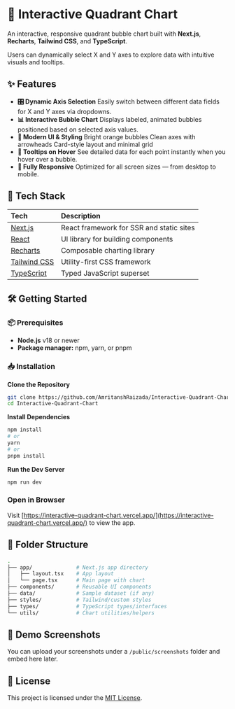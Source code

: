 

# 🧭 Interactive Quadrant Chart

An interactive, responsive quadrant bubble chart built with **Next.js**, **Recharts**, **Tailwind CSS**, and **TypeScript**.

Users can dynamically select X and Y axes to explore data with intuitive visuals and tooltips.

## ✨ Features

- **🎛️ Dynamic Axis Selection**
Easily switch between different data fields for X and Y axes via dropdowns.
- **📊 Interactive Bubble Chart**
Displays labeled, animated bubbles positioned based on selected axis values.
- **🎨 Modern UI \& Styling**
Bright orange bubbles
Clean axes with arrowheads
Card-style layout and minimal grid
- **🧠 Tooltips on Hover**
See detailed data for each point instantly when you hover over a bubble.
- **📱 Fully Responsive**
Optimized for all screen sizes — from desktop to mobile.


## 🚀 Tech Stack

| Tech | Description |
| :-- | :-- |
| [Next.js](https://nextjs.org/) | React framework for SSR and static sites |
| [React](https://reactjs.org/) | UI library for building components |
| [Recharts](https://recharts.org/) | Composable charting library |
| [Tailwind CSS](https://tailwindcss.com/) | Utility-first CSS framework |
| [TypeScript](https://www.typescriptlang.org/) | Typed JavaScript superset |

## 🛠️ Getting Started

### 📦 Prerequisites

- **Node.js** v18 or newer
- **Package manager:** npm, yarn, or pnpm


### 📥 Installation

**Clone the Repository**

```bash
git clone https://github.com/AmritanshRaizada/Interactive-Quadrant-Chart.git
cd Interactive-Quadrant-Chart
```

**Install Dependencies**

```bash
npm install
# or
yarn
# or
pnpm install
```

**Run the Dev Server**

```bash
npm run dev
```


### Open in Browser

Visit [https://interactive-quadrant-chart.vercel.app/](https://interactive-quadrant-chart.vercel.app/) to view the app.

## 📁 Folder Structure

```bash
.
├── app/              # Next.js app directory
│   ├── layout.tsx    # App layout
│   └── page.tsx      # Main page with chart
├── components/       # Reusable UI components
├── data/             # Sample dataset (if any)
├── styles/           # Tailwind/custom styles
├── types/            # TypeScript types/interfaces
└── utils/            # Chart utilities/helpers
```


## 🧪 Demo Screenshots

You can upload your screenshots under a `/public/screenshots` folder and embed here later.

## 📄 License

This project is licensed under the [MIT License]().

